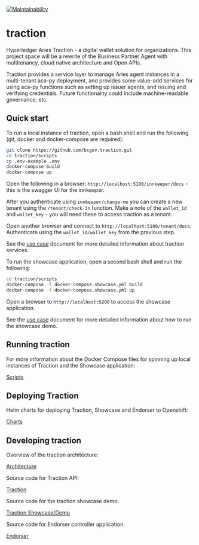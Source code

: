 [![Maintainability](https://api.codeclimate.com/v1/badges/e6df50041dd4373c7e15/maintainability)](https://codeclimate.com/github/bcgov/traction/maintainability)

# traction

Hyperledger Aries Traction - a digital wallet solution for organizations. This project space will be a rewrite of the Business Partner Agent with multitenancy, cloud native architecture and Open APIs.

Traction provides a service layer to manage Aries agent instances in a multi-tenant aca-py deployment, and provides some value-add services for using aca-py functions such as setting up issuer agents, and issuing and verifying credentials.  Future functionality could include machine-readable governance, etc.

## Quick start

To run a local instance of traction, open a bash shell and run the following (git, docker and docker-compose are required):

```bash
git clone https://github.com/bcgov.traction.git
cd traction/scripts
cp .env-example .env
docker-compose build
docker-compose up
```

Open the following in a browser: `http://localhost:5100/innkeeper/docs` - this is the swagger UI for the innkeeper.

After you authenticate using `innkeeper/change-me` you can create a new tenant using the `/tenant/check-in` function.  Make a note of the `wallet_id` and `wallet_key` - you will need these to access traction as a tenant.

Open another browser and connect to `http://localhost:5100/tenant/docs`.  Authenticate using the `wallet_id/wallet_key` from the previous step.

See the [use case](./docs/USE-CASE.md) document for more detailed information about traction services.

To run the showcase application, open a second bash shell and run the following:

```bash
cd traction/scripts
docker-compose -f docker-compose.showcase.yml build
docker-compose -f docker-compose.showcase.yml up
```

Open a browser to `http://localhost:5200` to access the showcase application.

See the [use case](./docs/USE-CASE.md) document for more detailed information about how to run the showcase demo.

## Running traction

For more information about the Docker Compose files for spinning up local instances of Traction and the Showcase application:

[Scripts](./scripts/README.md)

## Deploying Traction

Helm charts for deploying Traction, Showcase and Endorser to Openshift:

[Charts](./charts/README.md)

## Developing traction

Overview of the traction architecture:

[Architecture](./docs/ARCHITECTURE.md)

Source code for Traction API:

[Traction](./services/traction/README.md)

Source code for the traction showcase demo:

[Traction Showcase/Demo](./services/showcase/README.md)

Source code for Endorser controller application.

[Endorser](./services/endorser/README.md)
